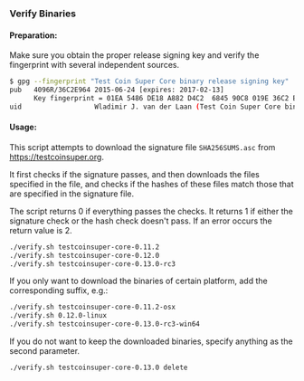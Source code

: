 ### Verify Binaries

#### Preparation:

Make sure you obtain the proper release signing key and verify the fingerprint with several independent sources.

```sh
$ gpg --fingerprint "Test Coin Super Core binary release signing key"
pub   4096R/36C2E964 2015-06-24 [expires: 2017-02-13]
      Key fingerprint = 01EA 5486 DE18 A882 D4C2  6845 90C8 019E 36C2 E964
uid                  Wladimir J. van der Laan (Test Coin Super Core binary release signing key) <laanwj@gmail.com>
```

#### Usage:

This script attempts to download the signature file `SHA256SUMS.asc` from https://testcoinsuper.org.

It first checks if the signature passes, and then downloads the files specified in the file, and checks if the hashes of these files match those that are specified in the signature file.

The script returns 0 if everything passes the checks. It returns 1 if either the signature check or the hash check doesn't pass. If an error occurs the return value is 2.


```sh
./verify.sh testcoinsuper-core-0.11.2
./verify.sh testcoinsuper-core-0.12.0
./verify.sh testcoinsuper-core-0.13.0-rc3
```

If you only want to download the binaries of certain platform, add the corresponding suffix, e.g.:

```sh
./verify.sh testcoinsuper-core-0.11.2-osx
./verify.sh 0.12.0-linux
./verify.sh testcoinsuper-core-0.13.0-rc3-win64
```

If you do not want to keep the downloaded binaries, specify anything as the second parameter.

```sh
./verify.sh testcoinsuper-core-0.13.0 delete
```
